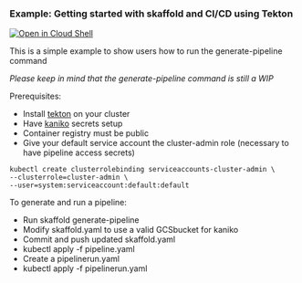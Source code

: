 ### Example: Getting started with skaffold and CI/CD using Tekton

[![Open in Cloud Shell](https://gstatic.com/cloudssh/images/open-btn.svg)](https://ssh.cloud.google.com/cloudshell/editor?cloudshell_git_repo=https://github.com/GoogleContainerTools/skaffold&cloudshell_open_in_editor=README.md&cloudshell_workspace=examples/generate-pipeline)

This is a simple example to show users how to run the generate-pipeline command

_Please keep in mind that the generate-pipeline command is still a WIP_

Prerequisites:

* Install [tekton](https://github.com/tektoncd/pipeline/blob/master/docs/install.md) on your cluster
* Have [kaniko](https://github.com/GoogleContainerTools/kaniko) secrets setup
* Container registry must be public
* Give your default service account the cluster-admin role (necessary to have pipeline access secrets)

```shell
kubectl create clusterrolebinding serviceaccounts-cluster-admin \
--clusterrole=cluster-admin \
--user=system:serviceaccount:default:default
```

To generate and run a pipeline:

* Run skaffold generate-pipeline
* Modify skaffold.yaml to use a valid GCSbucket for kaniko
* Commit and push updated skaffold.yaml
* kubectl apply -f pipeline.yaml
* Create a pipelinerun.yaml
* kubectl apply -f pipelinerun.yaml
